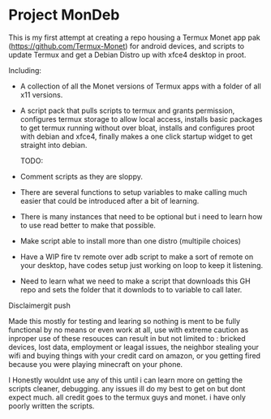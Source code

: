 #                                                  Project MonDeb

This is my first attempt at creating a repo housing a Termux Monet app pak (https://github.com/Termux-Monet) for android devices, 
and scripts to update Termux and get a Debian Distro up with xfce4 desktop in proot.

Including:

- A collection of all the Monet versions of Termux apps with a folder of all x11 versions.

- A script pack that pulls scripts to termux and grants permission, configures termux storage to allow local access,
  installs basic packages to get termux running without over bloat, installs and configures proot with debian and xfce4,
  finally makes a one click startup widget to get straight into debian.

  TODO:
  
- Comment scripts as they are sloppy.
- There are several functions to setup variables to make calling much easier that could be introduced after a bit of learning.
- There is many instances that need to be optional but i need to learn how to use read better to make that possible.
- Make script able to install more than one distro (multipile choices)
- Have a WIP fire tv remote over adb script to make a sort of remote on your desktop, have codes setup just working on loop to keep it listening.
- Need to learn what we need to make a script that downloads this GH repo and sets the folder that it downlods to to variable to call later.


Disclaimergit push

  Made this mostly for testing and learing so nothing is ment to be fully functional by no means or even work at all, use with extreme caution as
  inproper use of these resouces can result in but not limited to : bricked devices, lost data, employment or leagal issues, the neighbor stealing your wifi and buying things with your credit card on
  amazon, or you getting fired because you were playing minecraft on your phone.

  I Honestly wouldnt use any of this until i can learn more on getting the scripts cleaner, debugging. any issues ill do my best to get on but dont expect much.
 all credit goes to the termux guys and monet. i have only poorly written the scripts.
